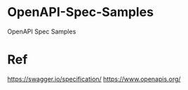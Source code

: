 # OpenAPI-Spec-Samples
OpenAPI Spec Samples

# Ref
https://swagger.io/specification/
https://www.openapis.org/
